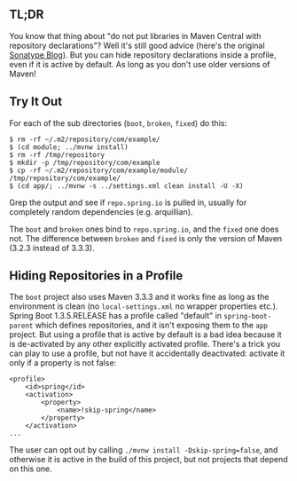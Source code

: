 
## TL;DR

You know that thing about "do not put libraries in Maven Central with
repository declarations"? Well it's still good advice (here's the
original
[Sonatype Blog](http://blog.sonatype.com/2009/02/why-putting-repositories-in-your-poms-is-a-bad-idea/)). But
you can hide repository declarations inside a profile, even if it is
active by default. As long as you don't use older versions of Maven!

## Try It Out

For each of the sub directories (`boot`, `broken`, `fixed`) do this:

```
$ rm -rf ~/.m2/repository/com/example/
$ (cd module; ../mvnw install)
$ rm -rf /tmp/repository
$ mkdir -p /tmp/repository/com/example
$ cp -rf ~/.m2/repository/com/example/module/ /tmp/repository/com/example/
$ (cd app/; ../mvnw -s ../settings.xml clean install -U -X)
```

Grep the output and see if `repo.spring.io` is pulled in, usually for
completely random dependencies (e.g. arquillian).

The `boot` and `broken` ones bind to `repo.spring.io`, and the `fixed`
one does not. The difference between `broken` and `fixed` is only the
version of Maven (3.2.3 instead of 3.3.3).

## Hiding Repositories in a Profile

The `boot` project also uses Maven 3.3.3 and it works fine as long as
the environment is clean (no `local-settings.xml` no wrapper
properties etc.). Spring Boot 1.3.5.RELEASE has a profile called
"default" in `spring-boot-parent` which defines repositories, and it
isn't exposing them to the `app` project. But using a profile that is
active by default is a bad idea because it is de-activated by any
other explicitly activated profile. There's a trick you can play to
use a profile, but not have it accidentally deactivated: activate it
only if a property is not false:

```
<profile>
	<id>spring</id>
	<activation>
		<property>
			<name>!skip-spring</name>
		</property>
	</activation>
...
```

The user can opt out by calling `./mvnw install -Dskip-spring=false`,
and otherwise it is active in the build of this project, but not
projects that depend on this one.
